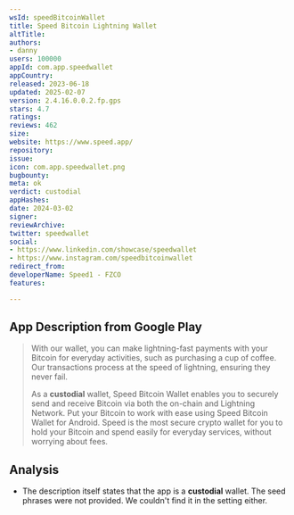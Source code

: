 ```yaml
---
wsId: speedBitcoinWallet
title: Speed Bitcoin Lightning Wallet
altTitle: 
authors:
- danny
users: 100000
appId: com.app.speedwallet
appCountry: 
released: 2023-06-18
updated: 2025-02-07
version: 2.4.16.0.0.2.fp.gps
stars: 4.7
ratings: 
reviews: 462
size: 
website: https://www.speed.app/
repository: 
issue: 
icon: com.app.speedwallet.png
bugbounty: 
meta: ok
verdict: custodial
appHashes: 
date: 2024-03-02
signer: 
reviewArchive: 
twitter: speedwallet
social:
- https://www.linkedin.com/showcase/speedwallet
- https://www.instagram.com/speedbitcoinwallet
redirect_from: 
developerName: Speed1 - FZCO
features: 

---
```


## App Description from Google Play 

> With our wallet, you can make lightning-fast payments with your Bitcoin for everyday activities, such as purchasing a cup of coffee. Our transactions process at the speed of lightning, ensuring they never fail.
>
> As a **custodial** wallet, Speed Bitcoin Wallet enables you to securely send and receive Bitcoin via both the on-chain and Lightning Network. Put your Bitcoin to work with ease using Speed Bitcoin Wallet for Android. Speed is the most secure crypto wallet for you to hold your Bitcoin and spend easily for everyday services, without worrying about fees.

## Analysis 

- The description itself states that the app is a **custodial** wallet. The seed phrases were not provided. We couldn't find it in the setting either.